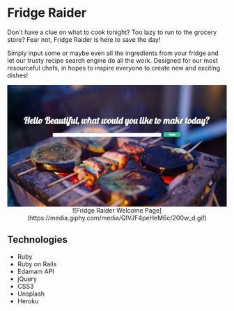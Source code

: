 # Fridge Raider 

Don't have a clue on what to cook tonight? Too lazy to run to the grocery store? Fear not, Fridge Raider is here to save the day! 

Simply input some or maybe even all the ingredients from your fridge and let our trusty recipe search engine do all the work. Designed for our most resourceful chefs, in hopes to inspire everyone to create new and exciting dishes! 

<p align="center">
	<img src= "app/assets/images/FridgeRaiderHome.png" alt="Fridge Raider Welcome Page" align="center">
	![Fridge Raider Welcome Page](https://media.giphy.com/media/QIVJF4peHeM6c/200w_d.gif) 
</p>

## Technologies 
- Ruby
- Ruby on Rails
- Edamam API
- jQuery 
- CSS3
- Unsplash
- Heroku
